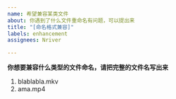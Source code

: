 ```yaml
---
name: 希望兼容某类文件
about: 你遇到了什么文件重命名有问题，可以提出来
title: "[命名格式兼容]"
labels: enhancement
assignees: Nriver

---
```


**你想要兼容什么类型的文件命名，请把完整的文件名写出来**
1. blablabla.mkv
2. ama.mp4
